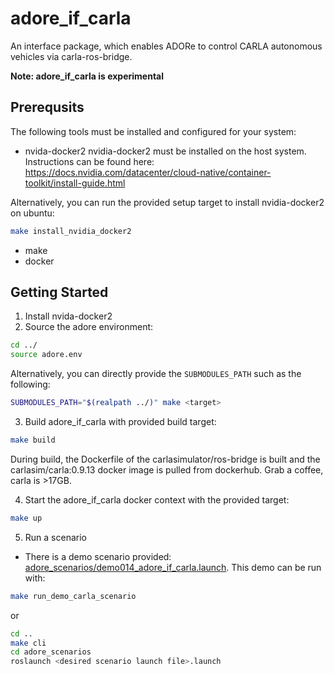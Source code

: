 <!--
********************************************************************************
* Copyright (C) 2017-2022 German Aerospace Center (DLR). 
* Eclipse ADORe, Automated Driving Open Research https://eclipse.org/adore
*
* This program and the accompanying materials are made available under the 
* terms of the Eclipse Public License 2.0 which is available at
* http://www.eclipse.org/legal/epl-2.0.
*
* SPDX-License-Identifier: EPL-2.0 
*
* Contributors: 
*   Matthias Nichting
*   Jan Lauermann 
********************************************************************************
-->
# adore_if_carla
An interface package, which enables ADORe to control CARLA autonomous vehicles 
via carla-ros-bridge.

**Note: adore_if_carla is experimental**

## Prerequsits
The following tools must be installed and configured for your system:
- nvida-docker2
nvidia-docker2 must be installed on the host system. Instructions can be found 
here: https://docs.nvidia.com/datacenter/cloud-native/container-toolkit/install-guide.html

Alternatively, you can run the provided setup target to install nvidia-docker2 
on ubuntu:
```bash
make install_nvidia_docker2
```
- make
- docker

## Getting Started
1. Install nvida-docker2
2. Source the adore environment:
```bash
cd ../
source adore.env
```
Alternatively, you can directly provide the `SUBMODULES_PATH` such as the 
following: 
```bash
SUBMODULES_PATH="$(realpath ../)" make <target>
```

3. Build adore_if_carla with provided build target:
```bash
make build
```
During build, the Dockerfile of the carlasimulator/ros-bridge is built and the 
carlasim/carla:0.9.13 docker image is pulled from dockerhub. Grab a coffee, 
carla is >17GB.

4. Start the adore_if_carla docker context with the provided target:
```bash
make up
```

5. Run a scenario
- There is a demo scenario provided: [adore_scenarios/demo014_adore_if_carla.launch](https://github.com/DLR-TS/adore_scenarios/blob/master/demo014_adore_if_carla.launch). This demo can be run with: 
```bash
make run_demo_carla_scenario
```
or 
```bash
cd ..
make cli
cd adore_scenarios
roslaunch <desired scenario launch file>.launch
